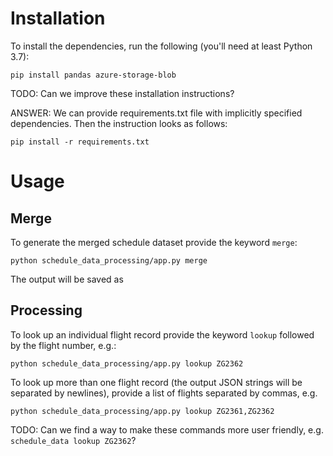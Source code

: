 # Installation

To install the dependencies, run the following (you'll need at least Python 3.7):

```
pip install pandas azure-storage-blob
```

TODO: Can we improve these installation instructions?

ANSWER: We can provide requirements.txt file with implicitly specified dependencies.
Then the instruction looks as follows: 
```
pip install -r requirements.txt
```


# Usage

## Merge

To generate the merged schedule dataset provide the keyword `merge`:

```
python schedule_data_processing/app.py merge
```

The output will be saved as 

## Processing

To look up an individual flight record provide the keyword `lookup` 
followed by the flight number, e.g.:

```
python schedule_data_processing/app.py lookup ZG2362
```

To look up more than one flight record (the output JSON strings will be separated 
by newlines), provide a list of flights separated by commas, e.g.

```
python schedule_data_processing/app.py lookup ZG2361,ZG2362
```

TODO: Can we find a way to make these commands more user friendly, 
      e.g. `schedule_data lookup ZG2362`?